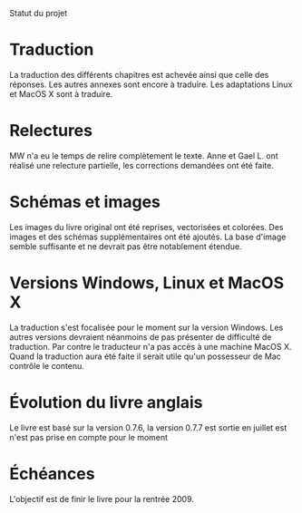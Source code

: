 Statut du projet

# Traduction #

La traduction des différents chapitres est achevée ainsi que celle des réponses. Les autres annexes sont encore à traduire. Les adaptations Linux et MacOS X sont à traduire.

# Relectures #

MW n'a eu le temps de relire complètement le texte. Anne et Gael L. ont réalisé une relecture partielle, les corrections demandées ont été faite.

# Schémas et images #
Les images du livre original ont été reprises, vectorisées et colorées. Des images et des schémas supplémentaires ont été ajoutés.
La base d'image semble suffisante et ne devrait pas être notablement étendue.

# Versions Windows, Linux et MacOS X #
La traduction s'est focalisée pour le moment sur la version Windows. Les autres versions devraient néanmoins de pas présenter de difficulté de traduction. Par contre le traducteur n'a pas accès à une machine MacOS X. Quand la traduction aura été faite il serait utile qu'un possesseur de Mac contrôle le contenu.

# Évolution du livre anglais #
Le livre est basé sur la version 0.7.6, la version 0.7.7 est sortie en juillet est n'est pas prise en compte pour le moment

# Échéances #
L'objectif est de finir le livre pour la rentrée 2009.